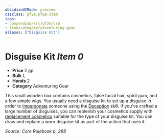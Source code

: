 ```yaml
---
obsidianUIMode: preview
cssclass: pf2e,pf2e-item
tags:
- compendium/src/pf2e/crb
- item/category/adventuring-gear
aliases: ["Disguise Kit"]
---
```

# Disguise Kit *Item 0*  

- **Price** 2 gp
- **Bulk** L
- **Hands** 2
- **Category** Adventuring Gear

This small wooden box contains cosmetics, false facial hair, spirit gum, and a few simple wigs. You usually need a disguise kit to set up a disguise in order to [Impersonate](rules/actions/impersonate.md) someone using the [Deception](compendium/skills.md#Deception) skill. If you've crafted a large number of disguises, you can replenish your cosmetics supply with [replacement cosmetics](compendium/equipment/items/replacement-cosmetics.md) suitable for the type of your disguise kit. You can draw and replace a worn disguise kit as part of the action that uses it.

*Source: Core Rulebook p. 288*